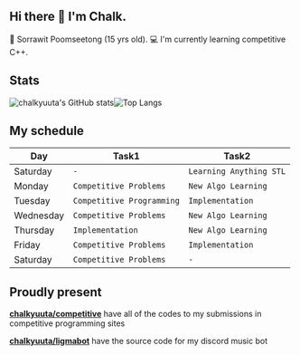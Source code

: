 
## Hi there 👋 I'm Chalk.
 🗿 Sorrawit Poomseetong (15 yrs old).
💻 I'm currently learning competitive C++.

## Stats
![chalkyuuta's GitHub stats](https://github-readme-stats.vercel.app/api?username=chalkyuuta&show_icons=true&theme=tokyonight)![Top Langs](https://github-readme-stats.vercel.app/api/top-langs/?username=chalkyuuta&theme=tokyonight)

## My schedule
|Day             |Task1                          |Task2                        |
|----------------|-------------------------------|-----------------------------|
|Saturday        |`-`                            |`Learning Anything STL`      |
|Monday          |`Competitive Problems`         |`New Algo Learning`          |
|Tuesday         |`Competitive Programming`      |`Implementation`             |
|Wednesday       |`Competitive Problems`         |`New Algo Learning`          |
|Thursday        |`Implementation`               |`New Algo Learning`          |
|Friday          |`Competitive Problems`         |`Implementation`             |
|Saturday        |`Competitive Problems`         |`-`                          |

## Proudly present
[**chalkyuuta/competitive**](https://github.com/chalkyuuta/competitive) have all of the codes to my submissions in competitive programming sites

[**chalkyuuta/ligmabot**](https://github.com/chalkyuuta/ligmabot) have the source code for my discord music bot

<!--
**chalkyuuta/chalkyuuta** is a ✨ _special_ ✨ repository because its `README.md` (this file) appears on your GitHub profile.

Here are some ideas to get you started:

- 🔭 I’m currently working on ...
- 🌱 I’m currently learning ...
- 👯 I’m looking to collaborate on ...
- 🤔 I’m looking for help with ...
- 💬 Ask me about ...
- 📫 How to reach me: ...
- 😄 Pronouns: ...
- ⚡ Fun fact: ...
-->
